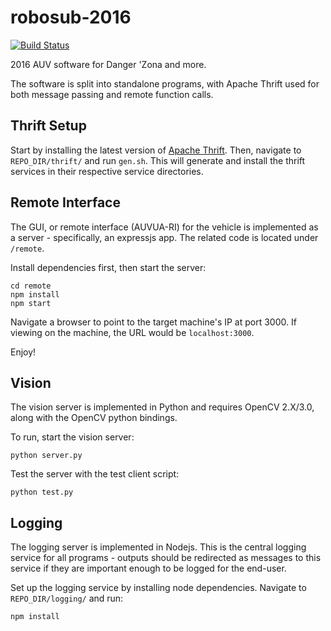 # robosub-2016
[![Build Status](https://travis-ci.org/AUV-UA/robosub-2016.svg?branch=master)](https://travis-ci.org/AUV-UA/robosub-2016)

2016 AUV software for Danger 'Zona and more.

The software is split into standalone programs, with Apache Thrift used for both message passing and remote function calls.

## Thrift Setup
Start by installing the latest version of [Apache Thrift](https://thrift.apache.org/docs/install/).
Then, navigate to `REPO_DIR/thrift/` and run `gen.sh`. This will generate and install the thrift services in their respective service directories.

## Remote Interface
The GUI, or remote interface (AUVUA-RI) for the vehicle is implemented as a server - specifically, an expressjs app. The related code is located under `/remote`.

Install dependencies first, then start the server:
```
cd remote
npm install
npm start
```

Navigate a browser to point to the target machine's IP at port 3000. If viewing on the machine, the URL would be `localhost:3000`.

Enjoy!

## Vision
The vision server is implemented in Python and requires OpenCV 2.X/3.0, along with the OpenCV python bindings.

To run, start the vision server:
```
python server.py
```

Test the server with the test client script:
```
python test.py
```

## Logging
The logging server is implemented in Nodejs. This is the central logging service for all programs - outputs should be redirected as messages to this service if they are important enough to be logged for the end-user.

Set up the logging service by installing node dependencies.
Navigate to `REPO_DIR/logging/` and run:
```
npm install
```
